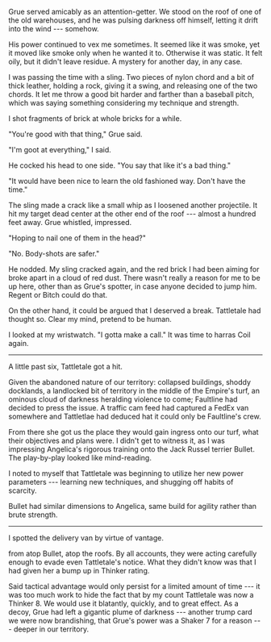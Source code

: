 Grue served amicably as an attention-getter. We stood on the roof of one of the old warehouses,
and he was pulsing darkness off himself, letting it drift into the wind --- somehow.

His power continued to vex me sometimes. It seemed like it was smoke, yet it moved like smoke
only when he wanted it to. Otherwise it was static. It felt oily, but it didn't leave residue.
A mystery for another day, in any case.

I was passing the time with a sling. Two pieces of nylon chord and a bit of thick leather, holding
a rock, giving it a swing, and releasing one of the two chords. It let me throw a good bit harder
and farther than a baseball pitch, which was saying something considering my technique and strength.

I shot fragments of brick at whole bricks for a while.

"You're good with that thing," Grue said.

"I'm goot at everything," I said.

He cocked his head to one side. "You say that like it's a bad thing."

"It would have been nice to learn the old fashioned way. Don't have the time."

The sling made a crack like a small whip as I loosened another projectile. It hit my target
dead center at the other end of the roof --- almost a hundred feet away. Grue whistled, impressed.

"Hoping to nail one of them in the head?"

"No. Body-shots are safer."

He nodded. My sling cracked again, and the red brick I had been aiming for broke apart in a cloud
of red dust. There wasn't really a reason for me to be up here, other than as Grue's spotter, in case
anyone decided to jump him. Regent or Bitch could do that.

On the other hand, it could be argued that I deserved a break. Tattletale had thought so. Clear my
mind, pretend to be human.

I looked at my wristwatch. "I gotta make a call." It was time to harras Coil again.

----

A little past six, Tattletale got a hit.

Given the abandoned nature of our territory: collapsed buildings, shoddy docklands, a landlocked
bit of territory in the middle of the Empire's turf, an ominous cloud of darkness heralding violence
to come; Faultline had decided to press the issue. A traffic cam feed had captured a FedEx van somewhere
and Tattletlae had deduced hat it could only be Faultline's crew.

From there she got us the place they would gain ingress onto our turf, what their objectives and plans
were. I didn't get to witness it, as I was impressing Angelica's rigorous training onto
the Jack Russel terrier Bullet. The play-by-play looked like mind-reading.

I noted to myself that Tattletale was beginning to utilize her new power parameters --- learning
new techniques, and shugging off habits of scarcity.

Bullet had similar dimensions to Angelica, same build for agility rather than brute strength.

----

I spotted the delivery van by virtue of vantage.

from atop Bullet, atop the roofs. By all accounts, they were acting carefully enough to evade
even Tattletale's notice. What they didn't know was that I had given her a bump up in Thinker rating.

Said tactical advantage would only persist for a limited amount of time --- it was too much work to
hide the fact that by my count Tattletale was now a Thinker 8. We would use it blatantly, quickly,
and to great effect. As a decoy, Grue had left a gigantic plume of darkness --- another trump card
we were now brandishing, that Grue's power was a Shaker 7 for a reason --- deeper in our territory.














